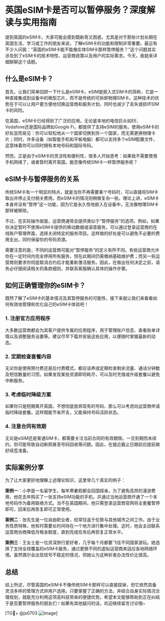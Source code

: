 # 英国eSIM卡是否可以暂停服务？深度解读与实用指南

提到英国的eSIM卡，大家可能会感到既新奇又困惑。尤其是对于那些计划长期在英国生活、学习或工作的朋友来说，了解eSIM卡的功能和限制非常重要。最近有不少人问我：“英国的eSIM卡能不能像实体SIM卡那样暂停服务？”这个问题其实涉及到了eSIM卡的技术特性、运营商政策以及用户的实际需求。今天，我就来详细聊聊这个话题。

## 什么是eSIM卡？

首先，让我们简单回顾一下什么是eSIM卡。eSIM是嵌入式SIM卡的简称，它是一种直接集成到设备中的微型芯片，而不是传统的可拆卸物理SIM卡。这种技术的优势在于可以让用户更方便地切换运营商和服务计划，同时也减少了丢失或损坏SIM卡的风险。

在英国，eSIM卡已经得到了广泛的应用。无论是本地的电信巨头如EE、Vodafone还是国际品牌如Google Fi，都提供了支持eSIM的服务。使用eSIM卡的好处显而易见：你可以轻松地从一个国家切换到另一个国家，而无需更换物理卡片；同时，许多设备（如智能手机和平板电脑）都可以支持多个eSIM配置文件，这意味着你可以同时拥有本地号码和国际号码。

然而，正是由于eSIM卡的灵活性和便利性，很多人开始思考：如果我不需要使用手机网络了，或者暂时离开英国，能否像传统SIM卡一样暂停服务呢？

## eSIM卡与暂停服务的关系

传统SIM卡有一个明显的特点，就是当你不再需要某个号码时，可以直接将SIM卡取出并停止支付相关费用。而eSIM卡的情况则稍微复杂一些。理论上讲，eSIM卡本身并没有“暂停”这一功能，因为它是永久性地嵌入在设备中，无法像物理SIM卡那样被移除。

不过，在实际操作层面，运营商通常会提供类似于“暂停服务”的选项。例如，如果你决定暂时不使用eSIM卡提供的移动数据或语音服务，可以通过登录运营商的在线账户管理界面，选择关闭特定的服务项目。这样做的好处是可以避免不必要的费用支出，同时保留你的号码资源。

需要注意的是，不同的运营商可能对“暂停服务”的定义有所不同。有些运营商允许你在一定时间内完全停用所有服务，但在此期间仍需缴纳基础维护费；而另一些运营商则要求你彻底取消合约后才能重新激活服务。因此，在做出任何决定之前，请务必仔细阅读相关的条款细则，并联系客服确认具体的操作步骤。

## 如何正确管理你的eSIM卡？

既然了解了eSIM卡的基本情况及其暂停服务的可能性，接下来就让我们来看看如何有效地管理和优化自己的eSIM卡体验吧！

### 1. 注册官方应用程序
大多数运营商都会为其客户提供专属的应用程序，用于管理账户信息、查看账单详情以及调整服务设置等。建议尽早下载并安装这些应用，以便随时掌握最新的动态。

### 2. 定期检查套餐内容
无论你是使用预付费还是后付费模式，都应该养成定期检查剩余流量、通话分钟数及短信数量的习惯。如果发现某些资源即将耗尽，可以及时充值或升级套餐以避免中断服务。

### 3. 考虑临时降级方案
如果你只是短期离开英国，不想彻底放弃现有的号码，那么可以考虑向运营商申请临时降级套餐。这样既能节省开支，又能保持号码活跃状态。

### 4. 注意合同有效期
无论是eSIM还是普通SIM卡，都需要关注当前合同的有效期限。一旦到期而未续约，则可能导致自动断网甚至号码回收等问题。因此，在接近截止日期前应提前做好续签准备。

## 实际案例分享

为了让大家更好地理解上述理论知识，这里举几个真实的例子：

**案例一**：小李是一名留学生，每年寒暑假都会回国探亲。为了避免高昂的漫游费用，他在去年购买了一张支持eSIM功能的手机，并通过当地运营商开通了一个本地号码作为备用联络方式。当不在英国期间，他只需登录运营商官网将主套餐暂停即可，回来后再恢复即可正常使用。

**案例二**：张先生是一位自由职业者，经常往返于伦敦与其他城市之间工作。由于业务性质特殊，他有时需要长时间待在一个地方进行集中处理。这时，他会主动联系运营商协商降低月租金额度，直到完成任务后再恢复正常水平。

**案例三**：王女士是一位资深旅行爱好者，几乎每个月都要飞往不同国家游玩。她选择了支持全球覆盖的eSIM卡服务，通过更换不同的虚拟运营商来适应各地网络环境。虽然偶尔会出现信号不稳定的情况，但她认为这种折衷办法性价比很高。

## 总结

综上所述，尽管英国的eSIM卡不像传统SIM卡那样可以直接拔掉，但它依然具备灵活多样的管理方式供用户选择。只要掌握了正确的方法，并结合自身实际情况合理规划，就能充分利用这项高科技带来的便捷优势。希望本文能够帮助到正在纠结于是否要暂停服务的朋友们！如果有其他疑问的话，欢迎继续留言讨论哦~

[TG💪+ @jx0703 ![Image](https://github.com/user-attachments/assets/dbca1d08-cadb-493c-b0ec-ad6f7a83f270)]
